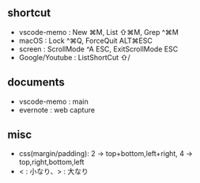 ## shortcut
- vscode-memo : New ⌘M, List ⇧⌘M, Grep ^⌘M
- macOS : Lock ^⌘Q, ForceQuit ALT⌘ESC
- screen : ScrollMode ^A ESC, ExitScrollMode ESC
- Google/Youtube : ListShortCut ⇧/

## documents
- vscode-memo : main
- evernote : web capture

## misc
- css(margin/padding): 2 -> top+bottom,left+right, 4 -> top,right,bottom,left
- < : 小なり、> : 大なり

